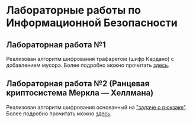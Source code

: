 # Лабораторные работы по Информационной Безопасности

## Лабораторная работа №1
Реализован алгоритм шифрования трафаретом (шифр Кардано) с добавлением мусора. Более подробно можно прочитать [здесь](https://ru.wikipedia.org/wiki/Решётка_Кардано).

## Лабораторная работа №2 (Ранцевая криптосистема Меркла — Хеллмана)
Реализован алгоритм шифрования основанный на ["задаче о рюкзаке"](https://ru.wikipedia.org/wiki/Задача_о_ранце). Более подробно прочитать можно [здесь](https://ru.wikipedia.org/wiki/Ранцевая_криптосистема_Меркла_—_Хеллмана).
